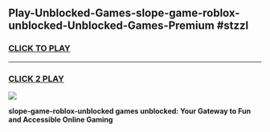 
## Play-Unblocked-Games-slope-game-roblox-unblocked-Unblocked-Games-Premium #stzzl
<h3>
<a href="https://premium.freeplayer.one?title=slope-game-roblox-unblocked&ref=12M">CLICK TO PLAY</a></h3>
<hr>

<h3>
<a href="https://premium.freeplayer.one?title=slope-game-roblox-unblocked&ref=12M">CLICK 2 PLAY</a>
  
</h3>

<a href="https://premium.freeplayer.one?title=slope-game-roblox-unblocked&ref=12M"><img src="https://clearcache.store/games.png"></a>


**slope-game-roblox-unblocked games unblocked: Your Gateway to Fun and Accessible Online Gaming**
